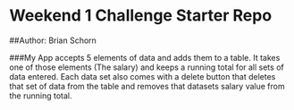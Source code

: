 # Weekend 1 Challenge Starter Repo
##Author: Brian Schorn

###My App accepts 5 elements of data and adds them to a table. It takes one of those elements (The salary) and keeps a running total for all sets of data entered. Each data set also comes with a delete button that deletes that set of data from the table and removes that datasets salary value from the running total. 
